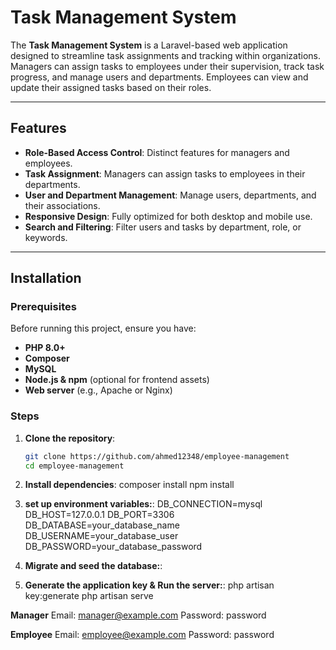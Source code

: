 

# Task Management System

The **Task Management System** is a Laravel-based web application designed to streamline task assignments and tracking within organizations. Managers can assign tasks to employees under their supervision, track task progress, and manage users and departments. Employees can view and update their assigned tasks based on their roles.

---

## Features

- **Role-Based Access Control**: Distinct features for managers and employees.
- **Task Assignment**: Managers can assign tasks to employees in their departments.
- **User and Department Management**: Manage users, departments, and their associations.
- **Responsive Design**: Fully optimized for both desktop and mobile use.
- **Search and Filtering**: Filter users and tasks by department, role, or keywords.

---

## Installation

### Prerequisites

Before running this project, ensure you have:

- **PHP 8.0+**
- **Composer**
- **MySQL**
- **Node.js & npm** (optional for frontend assets)
- **Web server** (e.g., Apache or Nginx)

### Steps

1. **Clone the repository**:
   ```bash
   git clone https://github.com/ahmed12348/employee-management
   cd employee-management

2. **Install dependencies**:
   composer install
    npm install

3. **set up environment variables:**: 
    DB_CONNECTION=mysql
    DB_HOST=127.0.0.1
    DB_PORT=3306
    DB_DATABASE=your_database_name
    DB_USERNAME=your_database_user
    DB_PASSWORD=your_database_password
4. **Migrate and seed the database:**: 

5. **Generate the application key & Run the server:**: 
php artisan key:generate
php artisan serve


**Manager**
Email: manager@example.com
Password: password

**Employee**
Email: employee@example.com
Password: password



